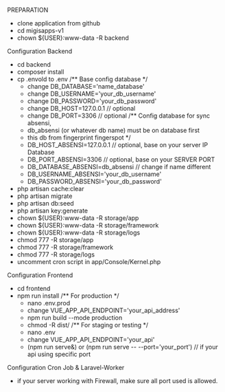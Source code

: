 PREPARATION

- clone application from github
- cd migisapps-v1
- chown ${USER}:www-data -R backend

Configuration Backend
- cd backend
- composer install
- cp .envold to .env
  /** Base config database */
    + change DB_DATABASE='name_database'
    + change DB_USERNAME='your_db_username'
    + change DB_PASSWORD='your_db_password'
    + change DB_HOST=127.0.0.1 // optional
    + change DB_PORT=3306 // optional
  /** Config database for sync absensi, 
    * db_absensi (or whatever db name) must be on database first 
    * this db from fingerprint fingerspot
    */
    + DB_HOST_ABSENSI=127.0.0.1 // optional, base on your server IP Database
    + DB_PORT_ABSENSI=3306 // optional, base on your SERVER PORT
    + DB_DATABASE_ABSENSI=db_absensi // change if name different
    + DB_USERNAME_ABSENSI='your_db_username'
    + DB_PASSWORD_ABSENSI='your_db_password'
- php artisan cache:clear
- php artisan migrate
- php artisan db:seed
- php artisan key:generate
- chown ${USER}:www-data -R storage/app
- chown ${USER}:www-data -R storage/framework
- chown ${USER}:www-data -R storage/logs
- chmod 777 -R storage/app
- chmod 777 -R storage/framework
- chmod 777 -R storage/logs
- uncomment cron script in app/Console/Kernel.php

Configuration Frontend
- cd frontend
- npm run install
  /** For production */
  + nano .env.prod
  + change VUE_APP_API_ENDPOINT='your_api_address'
  + npm run build --mode production
  + chmod -R dist/
  /** For staging or testing */
  + nano .env
  + change VUE_APP_API_ENDPOINT='your_api'
  + (npm run serve&) or (npm run serve -- --port='your_port') // if your api using specific port

Configuration Cron Job & Laravel-Worker

- if your server working with Firewall, make sure all port used is allowed.
